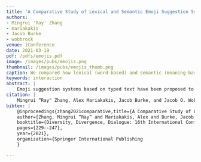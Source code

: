 ```yaml
---
title: 'A Comparative Study of Lexical and Semantic Emoji Suggestion Systems'
authors: 
- Mingrui 'Ray' Zhang
- mariakakis
- Jacob Burke
- wobbrock
venue: iConference
date: 2021-03-19
pdf: /pdfs/emojis.pdf
image: /images/pubs/emojis.png
thumbnail: /images/pubs/emojis_thumb.png
caption: We compared how lexical (word-based) and semantic (meaning-based) emoji suggestions mechanisms impact online conversations.
keywords: interaction
abstract: |
    Emoji suggestion systems based on typed text have been proposed to encourage emoji usage and enrich text messaging; however, such systems’ actual effects on the chat experience are unknown. We built an Android keyboard with both lexical (word-based) and semantic (meaning-based) emoji suggestion capabilities and compared these in two different studies. To investigate the effect of emoji suggestion in online conversations, we conducted a laboratory text-messaging study with 24 participants and a 15-day longitudinal field deployment with 18 participants. We found that participants picked more semantic suggestions than lexical suggestions and perceived the semantic suggestions as more relevant to the message content. Our subjective data showed that although the suggestion mechanism did not affect the chatting experience significantly, different mechanisms could change the composing behavior of the users and facilitate their emoji-searching needs in different ways.
citation: |
    Mingrui “Ray" Zhang, Alex Mariakakis, Jacob Burke, and Jacob O. Wobbrock. "A Comparative Study of Lexical and Semantic Emoji Suggestion Systems." In Diversity, Divergence, Dialogue: 16th International Conference, iConference 2021, Beijing, China, March 17–31, 2021, Proceedings, Part I 16, pp. 229-247. Springer International Publishing, 2021.
bibtex: |
    @inproceedings{zhang2021comparative,title={A Comparative Study of Lexical and Semantic Emoji Suggestion Systems},
    author={Zhang, Mingrui “Ray” and Mariakakis, Alex and Burke, Jacob and Wobbrock, Jacob O},
    booktitle={Diversity, Divergence, Dialogue: 16th International Conference, iConference 2021, Beijing, China, March 17--31, 2021, Proceedings, Part I 16},
    pages={229--247},
    year={2021},
    organization={Springer International Publishing
    }

---
```


